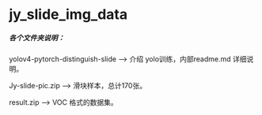 # jy_slide_img_data
##### 各个文件夹说明：

yolov4-pytorch-distinguish-slide  --> 介绍 yolo训练，内部readme.md 详细说明。

Jy-slide-pic.zip      -->   滑块样本，总计170张。

result.zip    -->    VOC 格式的数据集。 
